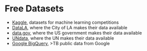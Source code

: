 # Free Datasets

* [Kaggle](https://www.kaggle.com/datasets), datasets for machine learning competitions
* [DataLA](https://data.lacity.org/), where the City of LA makes their data available
* [data.gov](http://data.gov), where the US government makes their data available
* [UNdata](http://data.un.org/), where the UN makes their data available
* [Google BigQuery](https://cloud.google.com/bigquery/public-data/), >TB public data from Google

